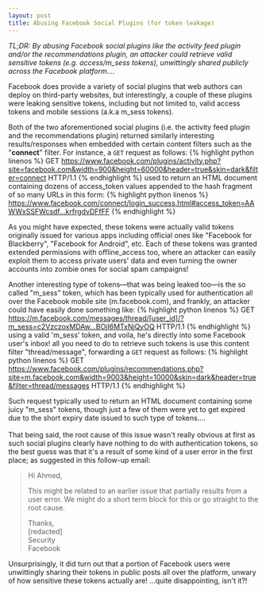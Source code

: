 ```yaml
---
layout: post
title: Abusing Facebook Social Plugins (for token leakage)
---
```

*TL;DR: By abusing Facebook social plugins like the activity feed plugin and/or the recommendations plugin, an attacker could retrieve valid sensitive tokens (e.g. access/m_sess tokens), unwittingly shared publicly across the Facebook platform....*

Facebook does provide a variety of social plugins that web authors can deploy on third-party websites, but interestingly, a couple of these plugins were leaking sensitive tokens, including but not limited to, valid access tokens and mobile sessions (a.k.a m\_sess tokens).
<br />

Both of the two aforementioned social plugins (i.e. the activity feed plugin and the recommendations plugin) returned similarly interesting results/responses when embedded with certain content filters such as the "__connect__" filter. For instance, a `GET` request as follows:
{% highlight python linenos %}
GET https://www.facebook.com/plugins/activity.php?site=facebook.com&width=900&height=60000&header=true&skin=dark&filter=connect HTTP/1.1
{% endhighlight %}
used to return an HTML document containing dozens of access\_token values appended to the hash fragment of so many URLs in this form:
{% highlight python linenos %}
https://www.facebook.com/connect/login_success.html#access_token=AAWWxSSFWcsdf...krfrgdvDFfFF 
{% endhighlight %}

As you might have expected, these tokens were actually valid tokens originally issued for various apps including official ones like "Facebook for Blackberry", "Facebook for Android", etc. Each of these tokens was granted extended permissions with offline\_access too, where an attacker can easily exploit them to access private users' data and even turning the owner accounts into zombie ones for social spam campaigns!
<br />

Another interesting type of tokens—that was being leaked too—is the so called "m\_sess" token, which has been typically used for authentication all over the Facebook mobile site (m.facebook.com), and frankly, an attacker could have easily done something like: 
{% highlight python linenos %}
GET https://m.facebook.com/messages/thread/[user_id]/?m_sess=c2VzczoxMDAw...BOjI6MTxNjQyOQ HTTP/1.1
{% endhighlight %}
using a valid 'm\_sess' token, and voila, he's directly into some Facebook user's inbox! all you need to do to retrieve such tokens is use this content filter "thread/message", forwarding a `GET` request as follows:
{% highlight python linenos %}
GET https://www.facebook.com/plugins/recommendations.php?site=m.facebook.com&width=9003&height=10000&skin=dark&header=true&filter=thread/messages HTTP/1.1
{% endhighlight %}

Such request typically used to return an HTML document containing some juicy "m\_sess" tokens, though just a few of them were yet to get expired due to the short expiry date issued to such type of tokens....  
<br />
That being said, the root cause of this issue wasn't really obvious at first as such social plugins clearly have nothing to do with authentication tokens, so the best guess was that it's a result of some kind of a user error in the first place; as suggested in this follow-up email:

> Hi Ahmed,<br />
> 
> This might be related to an earlier issue that partially results from a user error.
> We might do a short term block for this or go straight to the root cause.
> 
> Thanks,<br />
> [redacted]<br />
> Security<br />
> Facebook

Unsurprisingly, it did turn out that a portion of Facebook users were unwittingly sharing their tokens in public posts all over the platform, unwary of how sensitive these tokens actually are! ...quite disappointing, isn't it?!
